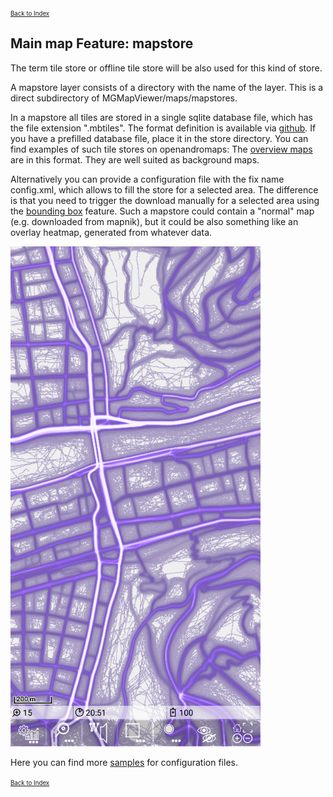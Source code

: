 <small><small>[Back to Index](../../../index.md)</small></small>

## Main map Feature: mapstore
The term tile store or offline tile store will be also used for this kind of store.

A mapstore layer consists of a directory with the name of the layer.
This is a direct subdirectory of MGMapViewer/maps/mapstores. 

In a mapstore all tiles are stored in a single sqlite database file, which has the file extension ".mbtiles".
The format definition is available via [github](https://github.com/mapbox/mbtiles-spec). If you have a prefilled database file, place it in the store directory.
You can find examples of such tile stores on openandromaps: The [overview maps](https://www.openandromaps.org/downloads/ubersichts-karten) are in this format.
They are well suited as background maps.

Alternatively you can provide a configuration file with the fix name config.xml, 
which allows to fill the store for a selected area. The difference is that you need to trigger the download manually for a selected area using the
[bounding box](../../MainTrackFeatures/BoundingBox/boundingbox.md#tileloading)
feature. Such a mapstore could contain a "normal" map (e.g. downloaded from mapnik), but it could be also something like an overlay heatmap, 
generated from whatever data.

<img src="./mapstore_map.png" width="400" />

Here you can find more [samples](../SampleConfig/sampleconfigs.md) for configuration files.

<small><small>[Back to Index](../../../index.md)</small></small>